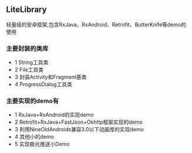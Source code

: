## LiteLibrary
轻量级的安卓框架,包含RxJava、RxAndroid、Retrofit、ButterKnife等demo的使用

### 主要封装的类库
 - 1 String工具类
 - 2 File工具类
 - 3 封装Activity和Fragment基类
 - 4 ProgressDialog工具类
 
### 主要实现的demo有
 - 1 RxJava+RxAndroid的实现demo
 - 2 Retrofit+RxJava+FastJson+Okhttp框架实现的demo
 - 3 利用NineOldAndroids兼容3.0以下动画库的实现demo
 - 4 其他小的demo
 - 5 实现极光推送小Demo
